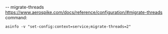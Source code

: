 -- migrate-threads
https://www.aerospike.com/docs/reference/configuration/#migrate-threads
command: 
```
asinfo -v "set-config:context=service;migrate-threads=2"
```
